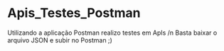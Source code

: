 # Apis_Testes_Postman
Utilizando a aplicação Postman realizo testes em ApIs
/n 
Basta baixar o arquivo JSON e subir no Postman ;)
